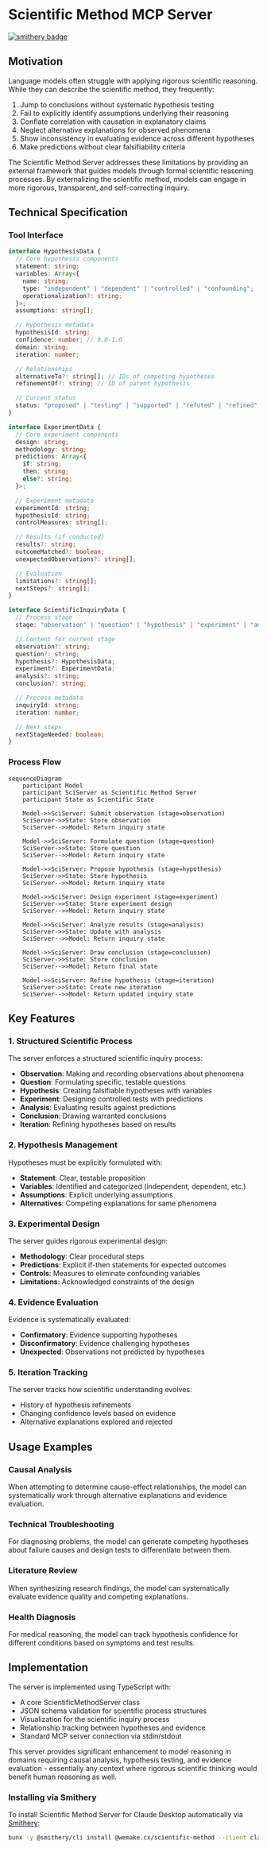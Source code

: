 # Scientific Method MCP Server

[![smithery badge](https://smithery.ai/badge/@wemake.cx/scientific-method)](https://smithery.ai/server/@wemake.cx/scientific-method)

## Motivation

Language models often struggle with applying rigorous scientific reasoning. While they can describe the scientific
method, they frequently:

1. Jump to conclusions without systematic hypothesis testing
2. Fail to explicitly identify assumptions underlying their reasoning
3. Conflate correlation with causation in explanatory claims
4. Neglect alternative explanations for observed phenomena
5. Show inconsistency in evaluating evidence across different hypotheses
6. Make predictions without clear falsifiability criteria

The Scientific Method Server addresses these limitations by providing an external framework that guides models through
formal scientific reasoning processes. By externalizing the scientific method, models can engage in more rigorous,
transparent, and self-correcting inquiry.

## Technical Specification

### Tool Interface

```typescript
interface HypothesisData {
  // Core hypothesis components
  statement: string;
  variables: Array<{
    name: string;
    type: "independent" | "dependent" | "controlled" | "confounding";
    operationalization?: string;
  }>;
  assumptions: string[];

  // Hypothesis metadata
  hypothesisId: string;
  confidence: number; // 0.0-1.0
  domain: string;
  iteration: number;

  // Relationships
  alternativeTo?: string[]; // IDs of competing hypotheses
  refinementOf?: string; // ID of parent hypothesis

  // Current status
  status: "proposed" | "testing" | "supported" | "refuted" | "refined";
}

interface ExperimentData {
  // Core experiment components
  design: string;
  methodology: string;
  predictions: Array<{
    if: string;
    then: string;
    else?: string;
  }>;

  // Experiment metadata
  experimentId: string;
  hypothesisId: string;
  controlMeasures: string[];

  // Results (if conducted)
  results?: string;
  outcomeMatched?: boolean;
  unexpectedObservations?: string[];

  // Evaluation
  limitations?: string[];
  nextSteps?: string[];
}

interface ScientificInquiryData {
  // Process stage
  stage: "observation" | "question" | "hypothesis" | "experiment" | "analysis" | "conclusion" | "iteration";

  // Content for current stage
  observation?: string;
  question?: string;
  hypothesis?: HypothesisData;
  experiment?: ExperimentData;
  analysis?: string;
  conclusion?: string;

  // Process metadata
  inquiryId: string;
  iteration: number;

  // Next steps
  nextStageNeeded: boolean;
}
```

### Process Flow

```mermaid
sequenceDiagram
    participant Model
    participant SciServer as Scientific Method Server
    participant State as Scientific State

    Model->>SciServer: Submit observation (stage=observation)
    SciServer->>State: Store observation
    SciServer-->>Model: Return inquiry state

    Model->>SciServer: Formulate question (stage=question)
    SciServer->>State: Store question
    SciServer-->>Model: Return inquiry state

    Model->>SciServer: Propose hypothesis (stage=hypothesis)
    SciServer->>State: Store hypothesis
    SciServer-->>Model: Return inquiry state

    Model->>SciServer: Design experiment (stage=experiment)
    SciServer->>State: Store experiment design
    SciServer-->>Model: Return inquiry state

    Model->>SciServer: Analyze results (stage=analysis)
    SciServer->>State: Update with analysis
    SciServer-->>Model: Return inquiry state

    Model->>SciServer: Draw conclusion (stage=conclusion)
    SciServer->>State: Store conclusion
    SciServer-->>Model: Return final state

    Model->>SciServer: Refine hypothesis (stage=iteration)
    SciServer->>State: Create new iteration
    SciServer-->>Model: Return updated inquiry state
```

## Key Features

### 1. Structured Scientific Process

The server enforces a structured scientific inquiry process:

- **Observation**: Making and recording observations about phenomena
- **Question**: Formulating specific, testable questions
- **Hypothesis**: Creating falsifiable hypotheses with variables
- **Experiment**: Designing controlled tests with predictions
- **Analysis**: Evaluating results against predictions
- **Conclusion**: Drawing warranted conclusions
- **Iteration**: Refining hypotheses based on results

### 2. Hypothesis Management

Hypotheses must be explicitly formulated with:

- **Statement**: Clear, testable proposition
- **Variables**: Identified and categorized (independent, dependent, etc.)
- **Assumptions**: Explicit underlying assumptions
- **Alternatives**: Competing explanations for same phenomena

### 3. Experimental Design

The server guides rigorous experimental design:

- **Methodology**: Clear procedural steps
- **Predictions**: Explicit if-then statements for expected outcomes
- **Controls**: Measures to eliminate confounding variables
- **Limitations**: Acknowledged constraints of the design

### 4. Evidence Evaluation

Evidence is systematically evaluated:

- **Confirmatory**: Evidence supporting hypotheses
- **Disconfirmatory**: Evidence challenging hypotheses
- **Unexpected**: Observations not predicted by hypotheses

### 5. Iteration Tracking

The server tracks how scientific understanding evolves:

- History of hypothesis refinements
- Changing confidence levels based on evidence
- Alternative explanations explored and rejected

## Usage Examples

### Causal Analysis

When attempting to determine cause-effect relationships, the model can systematically work through alternative
explanations and evidence evaluation.

### Technical Troubleshooting

For diagnosing problems, the model can generate competing hypotheses about failure causes and design tests to
differentiate between them.

### Literature Review

When synthesizing research findings, the model can systematically evaluate evidence quality and competing explanations.

### Health Diagnosis

For medical reasoning, the model can track hypothesis confidence for different conditions based on symptoms and test
results.

## Implementation

The server is implemented using TypeScript with:

- A core ScientificMethodServer class
- JSON schema validation for scientific process structures
- Visualization for the scientific inquiry process
- Relationship tracking between hypotheses and evidence
- Standard MCP server connection via stdin/stdout

This server provides significant enhancement to model reasoning in domains requiring causal analysis, hypothesis
testing, and evidence evaluation - essentially any context where rigorous scientific thinking would benefit human
reasoning as well.

### Installing via Smithery

To install Scientific Method Server for Claude Desktop automatically via
[Smithery](https://smithery.ai/server/@wemake.cx/scientific-method):

```sh
bunx -y @smithery/cli install @wemake.cx/scientific-method --client claude
```
